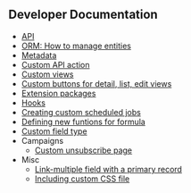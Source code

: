 ## Developer Documentation

* [API](https://github.com/espocrm/documentation/blob/master/development/api.md)
* [ORM: How to manage entities](https://github.com/espocrm/documentation/blob/master/development/orm.md)
* [Metadata](https://github.com/espocrm/documentation/blob/master/development/metadata.md)
* [Custom API action](https://github.com/espocrm/documentation/blob/master/development/api-action.md)
* [Custom views](https://github.com/espocrm/documentation/blob/master/development/custom-views.md)
* [Custom buttons for detail, list, edit views](https://github.com/espocrm/documentation/blob/master/development/custom-buttons.md)
* [Extension packages](https://github.com/espocrm/documentation/blob/master/development/extension-packages.md)
* [Hooks](https://github.com/espocrm/documentation/blob/master/development/hooks.md)
* [Creating custom scheduled jobs](https://github.com/espocrm/documentation/blob/master/development/scheduled-job.md)
* [Defining new funtions for formula](https://github.com/espocrm/documentation/blob/master/development/new-function-in-formula.md)
* [Custom field type](https://github.com/espocrm/documentation/blob/master/development/custom-field-type.md)
* Campaigns
  * [Custom unsubscribe page](https://github.com/espocrm/documentation/blob/master/development/campaign-unsubscribe-template.md)
* Misc
  * [Link-multiple field with a primary record](https://github.com/espocrm/documentation/blob/master/development/link-multiple-with-primary.md)
  * [Including custom CSS file](https://github.com/espocrm/documentation/blob/master/development/custom-css.md)
